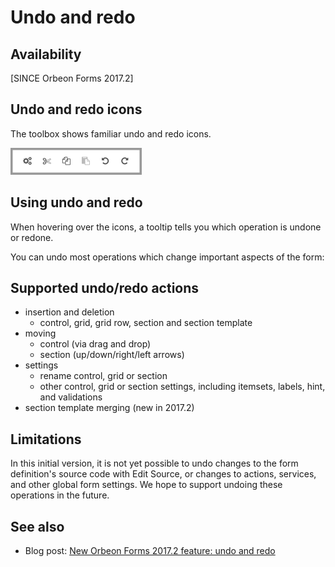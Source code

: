# Undo and redo



## Availability

[SINCE Orbeon Forms 2017.2]

## Undo and redo icons

The toolbox shows familiar undo and redo icons.

<img alt="Undo and redo icons" src="images/xcv.png" width="210">

## Using undo and redo

When hovering over the icons, a tooltip tells you which operation is undone or redone.

You can undo most operations which change important aspects of the form:

## Supported undo/redo actions

- insertion and deletion
    - control, grid, grid row, section and section template 
- moving
    - control (via drag and drop)
    - section (up/down/right/left arrows)
- settings
    - rename control, grid or section
    - other control, grid or section settings, including itemsets, labels, hint, and validations
- section template merging (new in 2017.2)

## Limitations

In this initial version, it is not yet possible to undo changes to the form definition's source code with Edit Source, or changes to actions, services, and other global form settings. We hope to support undoing these operations in the future.

## See also 

- Blog post: [New Orbeon Forms 2017.2 feature: undo and redo](http://blog.orbeon.com/2017/12/new-orbeon-forms-20172-feature-undo-and.html)

